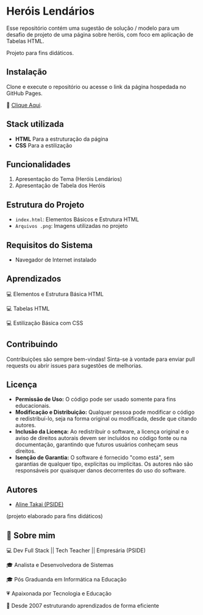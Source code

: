 
# Heróis Lendários

Esse repositório contém uma sugestão de solução / modelo para um desafio de projeto de uma página sobre heróis, com foco em aplicação de Tabelas HTML.

Projeto para fins didáticos.








## Instalação

Clone e execute o repositório ou acesse o link da página hospedada no GitHub Pages.

🔗 [Clique Aqui](https://alinetakai.github.io/herois-lendarios/).
    
## Stack utilizada

- **HTML** Para a estruturação da página
- **CSS** Para a estilização


## Funcionalidades

1. Apresentação do Tema (Heróis Lendários)
2. Apresentação de Tabela dos Heróis


## Estrutura do Projeto

- ``index.html``: Elementos Básicos e Estrutura HTML
- ``Arquivos .png``: Imagens utilizadas no projeto

## Requisitos do Sistema

- Navegador de Internet instalado
## Aprendizados

💻 Elementos e Estrutura Básica HTML

💻 Tabelas HTML

💻 Estilização Básica com CSS


## Contribuindo

Contribuições são sempre bem-vindas! Sinta-se à vontade para enviar pull requests ou abrir issues para sugestões de melhorias.


## Licença

- **Permissão de Uso:** O código pode ser usado somente para fins educacionais.
- **Modificação e Distribuição:** Qualquer pessoa pode modificar o código e redistribuí-lo, seja na forma original ou modificada, desde que citando autores.
- **Inclusão da Licença:** Ao redistribuir o software, a licença original e o aviso de direitos autorais devem ser incluídos no código fonte ou na documentação, garantindo que futuros usuários conheçam seus direitos.
- **Isenção de Garantia:** O software é fornecido "como está", sem garantias de qualquer tipo, explícitas ou implícitas. Os autores não são responsáveis por quaisquer danos decorrentes do uso do software.

## Autores

- [Aline Takai (PSIDE)](https://github.com/alinetakai)

(projeto elaborado para fins didáticos)


## 🚀 Sobre mim

💻 Dev Full Stack || Tech Teacher || Empresária (PSIDE)

🎓 Analista e Desenvolvedora de Sistemas

🎓 Pós Graduanda em Informática na Educação

💗 Apaixonada por Tecnologia e Educação

🚀 Desde 2007 estruturando aprendizados de forma eficiente

